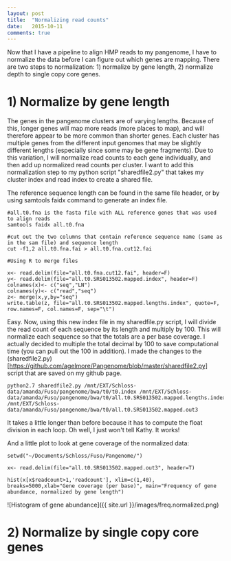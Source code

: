 ```yaml
---
layout: post
title:  "Normalizing read counts"
date:   2015-10-11
comments: true
---
```


Now that I have a pipeline to align HMP reads to my pangenome, I have to normalize the data before I can figure out which genes are mapping. There are two steps to normalization: 1) normalize by gene length, 2) normalize depth to single copy core genes.

# 1) Normalize by gene length

The genes in the pangenome clusters are of varying lengths. Because of this, longer genes will map more reads (more places to map), and will therefore appear to be more common than shorter genes. Each cluster has multiple genes from the different input genomes that may be slightly different lengths (especially since some may be gene fragments). Due to this variation, I will normalize read counts to each gene individually, and then add up normalized read counts per cluster. I want to add this normalization step to my python script "sharedfile2.py" that takes my cluster index and read index to create a shared file.

The reference sequence length can be found in the same file header, or by using samtools faidx command to generate an index file. 

~~~~
#all.t0.fna is the fasta file with ALL reference genes that was used to align reads
samtools faidx all.t0.fna  

#cut out the two columns that contain reference sequence name (same as in the sam file) and sequence length
cut -f1,2 all.t0.fna.fai > all.t0.fna.cut12.fai

#Using R to merge files

x<- read.delim(file="all.t0.fna.cut12.fai", header=F)
y<- read.delim(file="all.t0.SRS013502.mapped.index", header=F)
colnames(x)<- c("seq","LN")
colnames(y)<- c("read","seq")
z<- merge(x,y,by="seq")
write.table(z, file="all.t0.SRS013502.mapped.lengths.index", quote=F, row.names=F, col.names=F, sep="\t")

~~~~

Easy. Now, using this new index file in my sharedfile.py script, I will divide the read count of each sequence by its length and multiply by 100. This will normalize each sequence so that the totals are a per base coverage. I actually decided to multiple the total decimal by 100 to save computational time (you can pull out the 100 in addition). I made the changes to the (sharedfile2.py)[https://github.com/agelmore/Pangenome/blob/master/sharedfile2.py] script that are saved on my github page. 

~~~~
python2.7 sharedfile2.py /mnt/EXT/Schloss-data/amanda/Fuso/pangenome/bwa/t0/t0.index /mnt/EXT/Schloss-data/amanda/Fuso/pangenome/bwa/t0/all.t0.SRS013502.mapped.lengths.index /mnt/EXT/Schloss-data/amanda/Fuso/pangenome/bwa/t0/all.t0.SRS013502.mapped.out3

~~~~

It takes a little longer than before because it has to compute the float division in each loop. Oh well, I just won't tell Kathy. It works!

And a little plot to look at gene coverage of the normalized data:

~~~~
setwd("~/Documents/Schloss/Fuso/Pangenome/")

x<- read.delim(file="all.t0.SRS013502.mapped.out3", header=T)

hist(x[x$readcount>1,'readcount'], xlim=c(1,40), breaks=5000,xlab="Gene coverage (per base)", main="Frequency of gene abundance, normalized by gene length")

~~~~

![Histogram of gene abundance]({{ site.url }}/images/freq.normalized.png)


# 2) Normalize by single copy core genes




